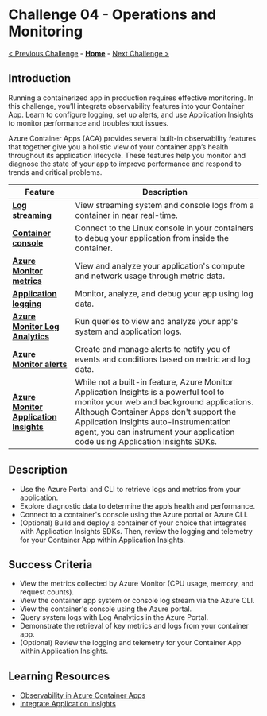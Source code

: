 # Challenge 04 - Operations and Monitoring

[< Previous Challenge](./Challenge-03.md) - **[Home](../README.md)** - [Next Challenge >](./Challenge-05.md)

## Introduction
Running a containerized app in production requires effective monitoring. In this challenge, you’ll integrate observability features into your Container App. Learn to configure logging, set up alerts, and use Application Insights to monitor performance and troubleshoot issues.

Azure Container Apps (ACA) provides several built-in observability features that together give you a holistic view of your container app’s health throughout its application lifecycle. These features help you monitor and diagnose the state of your app to improve performance and respond to trends and critical problems.

| **Feature**                 | **Description**                                                                 |
|-----------------------------|---------------------------------------------------------------------------------|
| [**Log streaming**](https://learn.microsoft.com/en-us/azure/container-apps/log-streaming)           | View streaming system and console logs from a container in near real-time.      |
| [**Container console**](https://learn.microsoft.com/en-us/azure/container-apps/container-console)       | Connect to the Linux console in your containers to debug your application from inside the container. |
| [**Azure Monitor metrics**](https://learn.microsoft.com/en-us/azure/container-apps/metrics)   | View and analyze your application's compute and network usage through metric data. |
| [**Application logging**](https://learn.microsoft.com/en-us/azure/container-apps/logging)     | Monitor, analyze, and debug your app using log data.                            |
| [**Azure Monitor Log Analytics**](https://learn.microsoft.com/en-us/azure/container-apps/log-monitoring) | Run queries to view and analyze your app's system and application logs.       |
| [**Azure Monitor alerts**](https://learn.microsoft.com/en-us/azure/container-apps/alerts)    | Create and manage alerts to notify you of events and conditions based on metric and log data. |
| [**Azure Monitor Application Insights**](https://learn.microsoft.com/en-us/azure/azure-monitor/app/app-insights-overview)    | While not a built-in feature, Azure Monitor Application Insights is a powerful tool to monitor your web and background applications. Although Container Apps don't support the Application Insights auto-instrumentation agent, you can instrument your application code using Application Insights SDKs. |

## Description
- Use the Azure Portal and CLI to retrieve logs and metrics from your application.
- Explore diagnostic data to determine the app’s health and performance.
- Connect to a container's console using the Azure portal or Azure CLI.
- (Optional) Build and deploy a container of your choice that integrates with Application Insights SDKs. Then, review the logging and telemetry for your Container App within Application Insights.

## Success Criteria
- View the metrics collected by Azure Monitor (CPU usage, memory, and request counts). 
- View the container app system or console log stream via the Azure CLI.
- View the container's console using the Azure portal.
- Query system logs with Log Analytics in the Azure Portal.
- Demonstrate the retrieval of key metrics and logs from your container app.
- (Optional) Review the logging and telemetry for your Container App within Application Insights.

## Learning Resources
- [Observability in Azure Container Apps](https://learn.microsoft.com/en-us/azure/container-apps/observability)
- [Integrate Application Insights](https://learn.microsoft.com/en-us/azure/azure-monitor/app/app-insights-overview)
